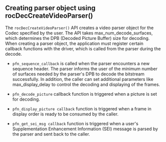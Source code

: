 
## Creating parser object using rocDecCreateVideoParser()

The `rocDecCreateVideoParser()` API creates a video parser object for the Codec specified by the user. The API takes max_num_decode_surfaces, which determines the DPB (Decoded Picture Buffer) size for decoding. When creating a parser object, the application must register certain callback functions with the driver, which is called from the parser during the decode.

- `pfn_sequence_callback` is called when the parser encounters a new sequence header. The parser informs the user of the minimum number of surfaces needed by the parser's DPB to decode the bitstream successfully. In addition, the caller can set additional parameters like max_display_delay to control the decoding and displaying of the frames.

- `pfn_decode_picture` callback function is triggered when a picture is set for decoding.

- `pfn_display_picture callback` function is triggered when a frame in display order is ready to be consumed by the caller.

- `pfn_get_sei_msg callback` function is triggered when a user's Supplementation Enhancement Information (SEI) message is parsed by the parser and sent back to the caller.
